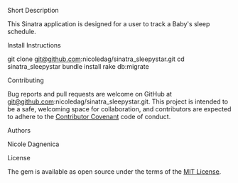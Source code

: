 
Short Description

This Sinatra application is designed for a user to track a Baby's sleep schedule.

Install Instructions

git clone git@github.com:nicoledag/sinatra_sleepystar.git
cd sinatra_sleepystar
bundle install
rake db:migrate

Contributing

Bug reports and pull requests are welcome on GitHub at git@github.com:nicoledag/sinatra_sleepystar.git. This project is intended to be a safe, welcoming space for collaboration, and contributors are expected to adhere to the [Contributor Covenant](http://contributor-covenant.org) code of conduct.

Authors

Nicole Dagnenica

License

The gem is available as open source under the terms of the [MIT License](https://opensource.org/licenses/MIT).



